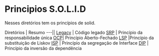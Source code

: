 # Principios S.O.L.I.D

Nesses diretórios tem os princípios de solid.

Diretórios | Resumo
---||
[Legacy](https://github.com/juliofilizzola/typescript_studies/tree/main/src/SOLID/legacy) | Código legado
[SRP](https://github.com/juliofilizzola/typescript_studies/tree/main/src/SOLID/SRP) | Princípio da responsabilidade única
[OCP](https://github.com/juliofilizzola/typescript_studies/tree/main/src/SOLID/ocp)| Princípio Aberto-Fechado
[LSP](https://github.com/juliofilizzola/typescript_studies/tree/main/src/SOLID/lsp) |Princípio da substituição de Liskov
[ISP](https://github.com/juliofilizzola/typescript_studies/tree/main/src/SOLID/isp) | Princípio da segregação de Interface
[DIP](https://github.com/juliofilizzola/typescript_studies/tree/main/src/SOLID/dip) | Princípio da inversão da dependência
